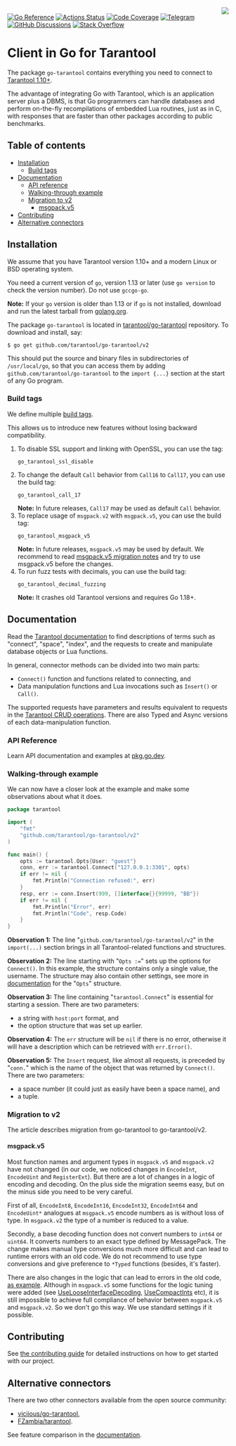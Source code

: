 <a href="http://tarantool.org">
	<img src="https://avatars2.githubusercontent.com/u/2344919?v=2&s=250" align="right">
</a>

[![Go Reference][godoc-badge]][godoc-url]
[![Actions Status][actions-badge]][actions-url]
[![Code Coverage][coverage-badge]][coverage-url]
[![Telegram][telegram-badge]][telegram-url]
[![GitHub Discussions][discussions-badge]][discussions-url]
[![Stack Overflow][stackoverflow-badge]][stackoverflow-url]

# Client in Go for Tarantool

The package `go-tarantool` contains everything you need to connect to
[Tarantool 1.10+][tarantool-site].

The advantage of integrating Go with Tarantool, which is an application server
plus a DBMS, is that Go programmers can handle databases and perform on-the-fly
recompilations of embedded Lua routines, just as in C, with responses that are
faster than other packages according to public benchmarks.

## Table of contents

* [Installation](#installation)
  * [Build tags](#build-tags)
* [Documentation](#documentation)
  * [API reference](#api-reference)
  * [Walking\-through example](#walking-through-example)
  * [Migration to v2](#migration-to-v2)
    * [msgpack.v5](#msgpackv5)
* [Contributing](#contributing)
* [Alternative connectors](#alternative-connectors)

## Installation

We assume that you have Tarantool version 1.10+ and a modern Linux or BSD
operating system.

You need a current version of `go`, version 1.13 or later (use `go version` to
check the version number). Do not use `gccgo-go`.

**Note:** If your `go` version is older than 1.13 or if `go` is not installed,
download and run the latest tarball from [golang.org][golang-dl].

The package `go-tarantool` is located in [tarantool/go-tarantool][go-tarantool]
repository. To download and install, say:

```
$ go get github.com/tarantool/go-tarantool/v2
```

This should put the source and binary files in subdirectories of
`/usr/local/go`, so that you can access them by adding
`github.com/tarantool/go-tarantool` to the `import {...}` section at the start
of any Go program.

### Build tags

We define multiple [build tags](https://pkg.go.dev/go/build#hdr-Build_Constraints).

This allows us to introduce new features without losing backward compatibility.

1. To disable SSL support and linking with OpenSSL, you can use the tag:
   ```
   go_tarantool_ssl_disable
   ```
2. To change the default `Call` behavior from `Call16` to `Call17`, you can use
   the build tag:
   ```
   go_tarantool_call_17
   ```
   **Note:** In future releases, `Call17` may be used as default `Call` behavior.
3. To replace usage of `msgpack.v2` with `msgpack.v5`, you can use the build
   tag:
   ```
   go_tarantool_msgpack_v5
   ```
   **Note:** In future releases, `msgpack.v5` may be used by default. We recommend
   to read [msgpack.v5 migration notes](#msgpackv5-migration) and try to
   use msgpack.v5 before the changes.
4. To run fuzz tests with decimals, you can use the build tag:
   ```
   go_tarantool_decimal_fuzzing
   ```
   **Note:** It crashes old Tarantool versions and requires Go 1.18+.

## Documentation

Read the [Tarantool documentation][tarantool-doc-data-model-url]
to find descriptions of terms such as "connect", "space", "index", and the
requests to create and manipulate database objects or Lua functions.

In general, connector methods can be divided into two main parts:

* `Connect()` function and functions related to connecting, and
* Data manipulation functions and Lua invocations such as `Insert()` or `Call()`.

The supported requests have parameters and results equivalent to requests in
the [Tarantool CRUD operations][tarantool-doc-box-space-url].
There are also Typed and Async versions of each data-manipulation function.

### API Reference

Learn API documentation and examples at [pkg.go.dev][godoc-url].

### Walking-through example

We can now have a closer look at the example and make some observations
about what it does.

```go
package tarantool

import (
	"fmt"
	"github.com/tarantool/go-tarantool/v2"
)

func main() {
	opts := tarantool.Opts{User: "guest"}
	conn, err := tarantool.Connect("127.0.0.1:3301", opts)
	if err != nil {
		fmt.Println("Connection refused:", err)
	}
	resp, err := conn.Insert(999, []interface{}{99999, "BB"})
	if err != nil {
		fmt.Println("Error", err)
		fmt.Println("Code", resp.Code)
	}
}
```

**Observation 1:** The line "`github.com/tarantool/go-tarantool/v2`" in the
`import(...)` section brings in all Tarantool-related functions and structures.

**Observation 2:** The line starting with "`Opts :=`" sets up the options for
`Connect()`. In this example, the structure contains only a single value, the
username. The structure may also contain other settings, see more in
[documentation][godoc-opts-url] for the "`Opts`" structure.

**Observation 3:** The line containing "`tarantool.Connect`" is essential for
starting a session. There are two parameters:

* a string with `host:port` format, and
* the option structure that was set up earlier.

**Observation 4:** The `err` structure will be `nil` if there is no error,
otherwise it will have a description which can be retrieved with `err.Error()`.

**Observation 5:** The `Insert` request, like almost all requests, is preceded by
"`conn.`" which is the name of the object that was returned by `Connect()`.
There are two parameters:

* a space number (it could just as easily have been a space name), and
* a tuple.

### Migration to v2

The article describes migration from go-tarantool to go-tarantool/v2.

#### msgpack.v5

Most function names and argument types in `msgpack.v5` and `msgpack.v2`
have not changed (in our code, we noticed changes in `EncodeInt`, `EncodeUint`
and `RegisterExt`). But there are a lot of changes in a logic of encoding and
decoding. On the plus side the migration seems easy, but on the minus side you
need to be very careful.

First of all, `EncodeInt8`, `EncodeInt16`, `EncodeInt32`, `EncodeInt64`
and `EncodeUint*` analogues at `msgpack.v5` encode numbers as is without loss of
type. In `msgpack.v2` the type of a number is reduced to a value.

Secondly, a base decoding function does not convert numbers to `int64` or
`uint64`. It converts numbers to an exact type defined by MessagePack. The
change makes manual type conversions much more difficult and can lead to
runtime errors with an old code. We do not recommend to use type conversions
and give preference to `*Typed` functions (besides, it's faster).

There are also changes in the logic that can lead to errors in the old code,
[as example](https://github.com/vmihailenco/msgpack/issues/327). Although in
`msgpack.v5` some functions for the logic tuning were added (see
[UseLooseInterfaceDecoding](https://pkg.go.dev/github.com/vmihailenco/msgpack/v5#Decoder.UseLooseInterfaceDecoding), [UseCompactInts](https://pkg.go.dev/github.com/vmihailenco/msgpack/v5#Encoder.UseCompactInts) etc), it is still impossible
to achieve full compliance of behavior between `msgpack.v5` and `msgpack.v2`. So
we don't go this way. We use standard settings if it possible.

## Contributing

See [the contributing guide](CONTRIBUTING.md) for detailed instructions on how
to get started with our project.

## Alternative connectors

There are two other connectors available from the open source community:

* [viciious/go-tarantool](https://github.com/viciious/go-tarantool),
* [FZambia/tarantool](https://github.com/FZambia/tarantool).

See feature comparison in the [documentation][tarantool-doc-connectors-comparison].

[tarantool-site]: https://tarantool.io/
[godoc-badge]: https://pkg.go.dev/badge/github.com/tarantool/go-tarantool.svg
[godoc-url]: https://pkg.go.dev/github.com/tarantool/go-tarantool
[actions-badge]: https://github.com/tarantool/go-tarantool/actions/workflows/testing.yml/badge.svg
[actions-url]: https://github.com/tarantool/go-tarantool/actions/workflows/testing.yml
[coverage-badge]: https://coveralls.io/repos/github/tarantool/go-tarantool/badge.svg?branch=master
[coverage-url]: https://coveralls.io/github/tarantool/go-tarantool?branch=master
[telegram-badge]: https://img.shields.io/badge/Telegram-join%20chat-blue.svg
[telegram-url]: http://telegram.me/tarantool
[discussions-badge]: https://img.shields.io/github/discussions/tarantool/tarantool
[discussions-url]: https://github.com/tarantool/tarantool/discussions
[stackoverflow-badge]: https://img.shields.io/badge/stackoverflow-tarantool-orange.svg
[stackoverflow-url]: https://stackoverflow.com/questions/tagged/tarantool
[golang-dl]: https://go.dev/dl/
[go-tarantool]: https://github.com/tarantool/go-tarantool
[tarantool-doc-data-model-url]: https://www.tarantool.io/en/doc/latest/book/box/data_model/
[tarantool-doc-box-space-url]: https://www.tarantool.io/en/doc/latest/reference/reference_lua/box_space/
[godoc-opts-url]: https://pkg.go.dev/github.com/tarantool/go-tarantool#Opts
[tarantool-doc-connectors-comparison]: https://www.tarantool.io/en/doc/latest/book/connectors/#go-feature-comparison

